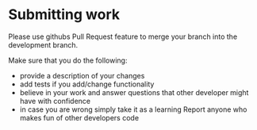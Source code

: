 # Submitting work

Please use githubs Pull Request feature to merge your branch into the development branch.

Make sure that you do the following:

- provide a description of your changes
- add tests if you add/change functionality
- believe in your work and answer questions that other developer might have with confidence
- in case you are wrong simply take it as a learning
  Report anyone who makes fun of other developers code
